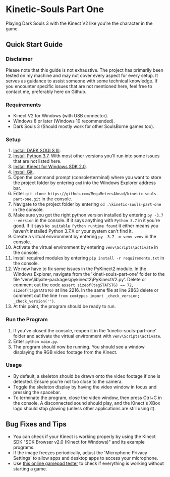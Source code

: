 # Kinetic-Souls Part One
Playing Dark Souls 3 with the Kinect V2 like you're the character in the game.

## Quick Start Guide

### Disclaimer
Please note that this guide is not exhaustive. The project has primarily been tested on my machine and may not cover every aspect for every setup. It serves as guidance to assist someone with some technical knowledge. If you encounter specific issues that are not mentioned here, feel free to contact me, preferably here on Github.

### Requirements
- Kinect V2 for Windows (with USB connector).
- Windows 8 or later (Windows 10 recommended).
- Dark Souls 3 (Should mostly work for other SoulsBorne games too).

### Setup
1. [Install DARK SOULS III](https://store.steampowered.com/app/374320/DARK_SOULS_III/).
1. [Install Python 3.7](https://www.python.org/downloads/release/python-379/). With most other versions you'll run into some issues that are not listed here.
1. [Install Kinect for Windows SDK 2.0](https://www.microsoft.com/en-US/download/details.aspx?id=44561).
1. [Install Git](https://github.com/git-for-windows/git/releases/download/v2.42.0.windows.2/Git-2.42.0.2-64-bit.exe).
1. Open the command prompt (console/terminal) where you want to store the project folder by entering `cmd` into the Windows Explorer address bar.
1. Enter `git clone https://github.com/MegaMetersAhead/kinetic-souls-part-one.git` in the console.
1. Navigate to the project folder by entering `cd .\kinetic-souls-part-one` in the console.
1. Make sure you got the right python version installed by entering `py -3.7 --version` in the console. If it says anything with `Python 3.7` in it you're good. If it says `No suitable Python runtime found` it either means you haven't installed Python 3.7.X or your system can't find it.
1. Create a virtual environment by entering `py -3.7 -m venv venv` in the console.
1. Activate the virtual environment by entering `venv\Scripts\activate` in the console.
1. Install required modules by entering `pip install -r requirements.txt` in the console.
1. We now have to fix some issues in the PyKinect2 module. In the Windows Explorer, navigate from the 'kineti-souls-part-one' folder to the file 'venv\lib\site-packages\pykinect2\PyKinectV2.py'. Delete or comment out the code `assert sizeof(tagSTATSTG) == 72, sizeof(tagSTATSTG)` at line 2216. In the same file at line 2863 delete or comment out the line `from comtypes import _check_version; _check_version('')`.
1. At this point, the program should be ready to run.

### Run the Program
1. If you've closed the console, reopen it in the 'kinetic-souls-part-one' folder and activate the virtual environment with `venv\Scripts\activate`.
1. Enter `python main.py`.
1. The program should now be running. You should see a window displaying the RGB video footage from the Kinect.

### Usage
- By default, a skeleton should be drawn onto the video footage if one is detected. Ensure you're not too close to the camera.
- Toggle the skeleton display by having the video window in focus and pressing the spacebar.
- To terminate the program, close the video window, then press Ctrl+C in the console. A disconnected sound should play, and the Kinect's XBox logo should stop glowing (unless other applications are still using it).

## Bug Fixes and Tips
- You can check if your Kinect is working properly by using the Kinect SDK "SDK Browser v2.0 (Kinect for Windows)" and its example programs.
- If the image freezes periodically, adjust the 'Microphone Privacy Settings' to allow apps and desktop apps to access your microphone.
- Use [this online gamepad tester](https://hardwaretester.com/gamepad) to check if everything is working without starting a game.